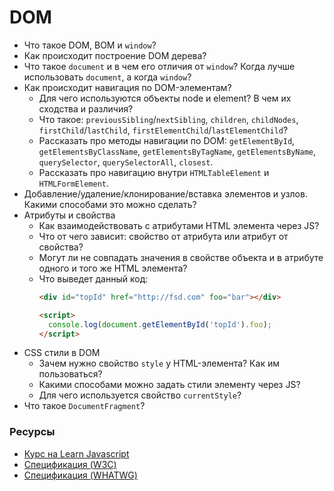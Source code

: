 # DOM

* Что такое DOM, BOM и `window`?
* Как происходит построение DOM дерева?
* Что такое `document` и в чем его отличия от `window`? Когда лучше использовать `document`, а когда `window`?
* Как происходит навигация по DOM-элементам?
  * Для чего используются объекты node и element? В чем их сходства и различия?
  * Что такое: `previousSibling`/`nextSibling`, `children`, `childNodes`, `firstChild`/`lastChild`, `firstElementChild`/`lastElementChild`?
  * Рассказать про методы навигации по DOM: `getElementById`, `getElementsByClassName`, `getElementsByTagName`, `getElementsByName`, `querySelector`, `querySelectorAll`, `closest`.
  * Рассказать про навигацию внутри `HTMLTable​Element` и `HTMLFormElement`.
* Добавление/удаление/клонирование/вставка элементов и узлов. Какими способами это можно сделать?
* Атрибуты и свойства
  * Как взаимодействовать с атрибутами HTML элемента через JS?
  * Что от чего зависит: свойство от атрибута или атрибут от свойства?
  * Могут ли не совпадать значения в свойстве объекта и в атрибуте одного и того же HTML элемента?
  * Что выведет данный код:
    ```html
    <div id="topId" href="http://fsd.com" foo="bar"></div>

    <script>
      console.log(document.getElementById('topId').foo);
    </script>
    ```
* CSS стили в DOM
  * Зачем нужно свойство `style` у HTML-элемента? Как им пользоваться?
  * Какими способами можно задать стили элементу через JS?
  * Для чего используется свойство `currentStyle`?
* Что такое `DocumentFragment`?

### Ресурсы

* [Курс на Learn Javascript](https://learn.javascript.ru/document)
* [Спецификация (W3C)](https://www.w3.org/TR/REC-DOM-Level-1/expanded-toc.html)
* [Спецификация (WHATWG)](https://dom.spec.whatwg.org)
